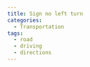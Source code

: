 ```yaml
---
title: Sign no left turn
categories:
  - Transportation
tags:
  - road
  - driving
  - directions
---
```

